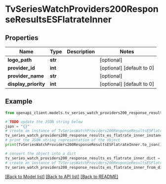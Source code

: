 # TvSeriesWatchProviders200ResponseResultsESFlatrateInner


## Properties

Name | Type | Description | Notes
------------ | ------------- | ------------- | -------------
**logo_path** | **str** |  | [optional] 
**provider_id** | **int** |  | [optional] [default to 0]
**provider_name** | **str** |  | [optional] 
**display_priority** | **int** |  | [optional] [default to 0]

## Example

```python
from openapi_client.models.tv_series_watch_providers200_response_results_es_flatrate_inner import TvSeriesWatchProviders200ResponseResultsESFlatrateInner

# TODO update the JSON string below
json = "{}"
# create an instance of TvSeriesWatchProviders200ResponseResultsESFlatrateInner from a JSON string
tv_series_watch_providers200_response_results_es_flatrate_inner_instance = TvSeriesWatchProviders200ResponseResultsESFlatrateInner.from_json(json)
# print the JSON string representation of the object
print(TvSeriesWatchProviders200ResponseResultsESFlatrateInner.to_json())

# convert the object into a dict
tv_series_watch_providers200_response_results_es_flatrate_inner_dict = tv_series_watch_providers200_response_results_es_flatrate_inner_instance.to_dict()
# create an instance of TvSeriesWatchProviders200ResponseResultsESFlatrateInner from a dict
tv_series_watch_providers200_response_results_es_flatrate_inner_from_dict = TvSeriesWatchProviders200ResponseResultsESFlatrateInner.from_dict(tv_series_watch_providers200_response_results_es_flatrate_inner_dict)
```
[[Back to Model list]](../README.md#documentation-for-models) [[Back to API list]](../README.md#documentation-for-api-endpoints) [[Back to README]](../README.md)


